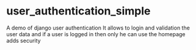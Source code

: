# user_authentication_simple
A demo of django user authentication
It allows to login and validation the user data and if a user is logged in then only he can use the homepage adds security
